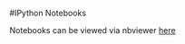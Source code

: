 #IPython Notebooks

Notebooks can be viewed via nbviewer [here](http://nbviewer.ipython.org/github/sr320/austral/tree/master/modules/)
